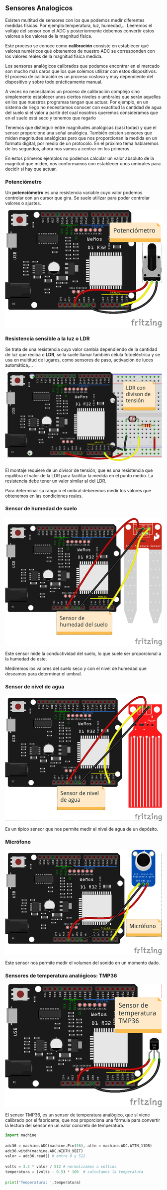 ## Sensores Analogicos

Existen multitud de sensores con los que podemos medir diferentes medidas físicas. Por ejemplo:temperatura, luz, humedad,... Leeremos el voltaje del sensor con el ADC y posteriormente debemos convertir estos valores a los valores de la magnitud física.

Este proceso se conoce como **calibración** consiste en establecer qué valores numéricos qué obtenemos de nuestro ADC se corresponden con los valores reales de la magnitud física medida.

Los sensores analógicos calibrados que podemos encontrar en el mercado son mucho más caros que los que solemos utilizar con estos dispositivos. El proceso de calibración es un proceso costoso y muy dependiente del dispositivo y sobre todo prácticamente manual.

A veces no necesitamos un proceso de calibración complejo sino simplemente establecer unos ciertos niveles o umbrales que serán aquellos en los que nuestros programas tengan que actuar. Por ejemplo, en un sistema de riego no necesitamos conocer con exactitud la cantidad de agua del suelo si el valor a partir del cual nosotros queremos consideramos que en el suelo está seco y tenemos que regarlo

Tenemos que distinguir entre magnitudes analógicas (casi todas) y que el sensor proporcione una señal analógica. También existen sensores que miden magnitudes analógicas pero que nos proporcionan la medida en un formato digital, por medio de un protocolo. En el próximo tema hablaremos de los segundos, ahora nos vamos a centrar en los primeros.

En estos primeros ejemplos no podemos calcular un valor absoluto de la magnitud que miden, nos conformamos con establecer unos umbrales para decidir si hay que actuar.

### Potenciómetro

Un **potenciómetro** es una resistencia variable cuyo valor podemos controlar con un cursor que gira. Se suele utilizar para poder controlar valores o ajustes.

![](./images/wemos_d1_R32_potenciometro_bb.png)

### Resistencia sensible a la luz o LDR

Se trata de una resistencia cuyo valor cambia dependiendo de la cantidad de luz que reciba o **LDR**, se la suele llamar también célula fotoeléctrica y se usa en multitud de lugares, como sensores de paso, activación de luces automática,...

![](./images/wemos_d1_R32_LDR_bb.png)

El montaje requiere de un divisor de tensión, que es una resistencia que equilibra el valor de la LDR para facilitar la medida en el punto medio. La resistencia debe tener un valor similar al del LDR.

Para determinar su rango o el umbral deberemos medir los valores que obtenemos en las condiciones reales.

### Sensor de humedad de suelo

![](./images/wemos_d1_R32_Sensor_humedad_suelo_bb.png)

Este sensor mide la conductividad del suelo, lo que suele ser proporcional a la humedad de este.

Mediremos los valores del suelo seco y con el nivel de humedad que deseamos para determinar el umbral.

### Sensor de nivel de agua

![](./images/wemos_d1_R32_Sensor_nivel_agua_bb.png)

Es un típico sensor que nos permite medir el nivel de agua de un depósito.

### Micrófono

![](./images/wemos_d1_R32_microphone_bb.png)

Este sensor nos permite medir el volumen del sonido en un momento dado.

### Sensores de temperatura analógicos: TMP36

![](./images/wemos_d1_R32_tmp36_bb.png)

El sensor TMP36, es un sensor de temperatura analógico, que sí viene calibrado por el fabricante, que nos proporciona una fórmula para convertir la lectura del sensor en un valor concreto de temperatura. 


```python
import machine

adc36 = machine.ADC(machine.Pin(36), attn = machine.ADC.ATTN_11DB)
adc36.witdh(machine.ADC.WIDTH_9BIT)
valor = adc36.read() # entre 0 y 512

volts = 3.3 * valor / 512 # normalizamos a voltios
temperatura = (volts - 0.5) * 100  # calculamos la temperatura

print('Temperatura: ',temperatura)
```

 